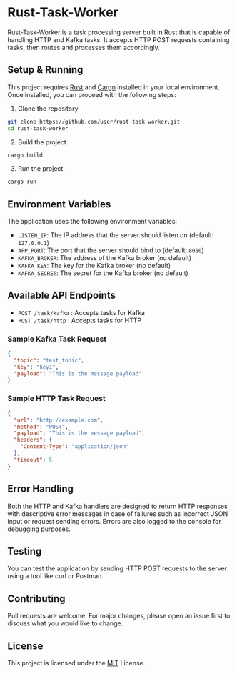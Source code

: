 # Rust-Task-Worker

Rust-Task-Worker is a task processing server built in Rust that is capable of handling HTTP and Kafka tasks. It accepts HTTP POST requests containing tasks, then routes and processes them accordingly.

## Setup & Running

This project requires [Rust](https://www.rust-lang.org/tools/install) and [Cargo](https://doc.rust-lang.org/cargo/getting-started/installation.html) installed in your local environment. Once installed, you can proceed with the following steps:

1. Clone the repository
```bash
git clone https://github.com/user/rust-task-worker.git
cd rust-task-worker
```

2. Build the project
```bash
cargo build
```

3. Run the project
```bash
cargo run
```

## Environment Variables

The application uses the following environment variables:

* `LISTEN_IP`: The IP address that the server should listen on (default: `127.0.0.1`)
* `APP_PORT`: The port that the server should bind to (default: `8050`)
* `KAFKA_BROKER`: The address of the Kafka broker (no default)
* `KAFKA_KEY`: The key for the Kafka broker (no default)
* `KAFKA_SECRET`: The secret for the Kafka broker (no default)

## Available API Endpoints

- `POST /task/kafka` : Accepts tasks for Kafka
- `POST /task/http` : Accepts tasks for HTTP

### Sample Kafka Task Request

```json
{
  "topic": "test_topic",
  "key": "key1",
  "payload": "This is the message payload"
}
```

### Sample HTTP Task Request

```json
{
  "url": "http://example.com",
  "method": "POST",
  "payload": "This is the message payload",
  "headers": {
    "Content-Type": "application/json"
  },
  "timeout": 5
}
```

## Error Handling

Both the HTTP and Kafka handlers are designed to return HTTP responses with descriptive error messages in case of failures such as incorrect JSON input or request sending errors. Errors are also logged to the console for debugging purposes.

## Testing

You can test the application by sending HTTP POST requests to the server using a tool like curl or Postman.

## Contributing

Pull requests are welcome. For major changes, please open an issue first to discuss what you would like to change.

## License

This project is licensed under the [MIT](https://choosealicense.com/licenses/mit/) License.
